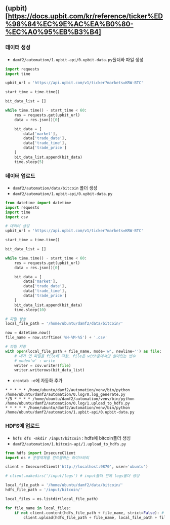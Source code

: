 ## (upbit)[https://docs.upbit.com/kr/reference/ticker%ED%98%84%EC%9E%AC%EA%B0%80-%EC%A0%95%EB%B3%B4]

### 데이터 생성
- `damf2/automation/1.upbit-api/0.upbit-data.py`폴더와 파일 생성
```python
import requests
import time

upbit_url = 'https://api.upbit.com/v1/ticker?markets=KRW-BTC'

start_time = time.time()

bit_data_list = []

while time.time() - start_time < 60:
    res = requests.get(upbit_url)
    data = res.json()[0]

    bit_data = [
        data['market'],
        data['trade_date'],
        data['trade_time'],
        data['trade_price']
    ]
    bit_data_list.append(bit_data)
    time.sleep(5)
```

### 데이터 업로드
- `damf2/automation/data/bitcoin` 폴더 생성
- `damf2/automation/1.upbit-api/0.upbit-data.py`
```python
from datetime import datetime
import requests
import time
import csv

# 데이터 생성
upbit_url = 'https://api.upbit.com/v1/ticker?markets=KRW-BTC'

start_time = time.time()

bit_data_list = []

while time.time() - start_time < 60:
    res = requests.get(upbit_url)
    data = res.json()[0]

    bit_data = [
        data['market'],
        data['trade_date'],
        data['trade_time'],
        data['trade_price']
    ]
    bit_data_list.append(bit_data)
    time.sleep(10)

# 파일 생성
local_file_path = '/home/ubuntu/damf2/data/bitcoin/'

now = datetime.now()
file_name = now.strftime('%H-%M-%S') + '.csv'

# 파일 저장
with open(local_file_path + file_name, mode='w', newline='') as file: 
    # 내가 연 파일을 file에 저장, file은 with문에서만 살아있는 변수
    # mode='w' : write
    writer = csv.writer(file)
    writer.writerows(bit_data_list)
```
- `crontab -e`에 자동화 추가
```
* * * * * /home/ubuntu/damf2/automation/venv/bin/python /home/ubuntu/damf2/automation/0.log/0.log_generate.py
*/5 * * * * /home/ubuntu/damf2/automation/venv/bin/python /home/ubuntu/damf2/automation/0.log/1.upload_to_hdfs.py
* * * * * /home/ubuntu/damf2/automation/venv/bin/python /home/ubuntu/damf2/automation/1.upbit-api/0.upbit-data.py
```

### HDFS에 업로드
- `hdfs dfs -mkdir /input/bitcoin` : hdfs에 bitcoin폴더 생성
- `damf2/automation/1.bitcoin-api/1.upload_to_hdfs.py`
```python
from hdfs import InsecureClient
import os # 운영체제를 컨트롤하는 라이브러리

client = InsecureClient('http://localhost:9870', user='ubuntu')

# client.makedirs('/input/logs') # input폴더 안에 logs폴더 생성

local_file_path = '/home/ubuntu/damf2/data/bitcoin/'
hdfs_file_path = '/input/bitcoin/'

local_files = os.listdir(local_file_path)

for file_name in local_files:
    if not client.content(hdfs_file_path + file_name, strict=False): # 데이터가 없으면 업로드
        client.upload(hdfs_file_path + file_name, local_file_path + file_name)
```